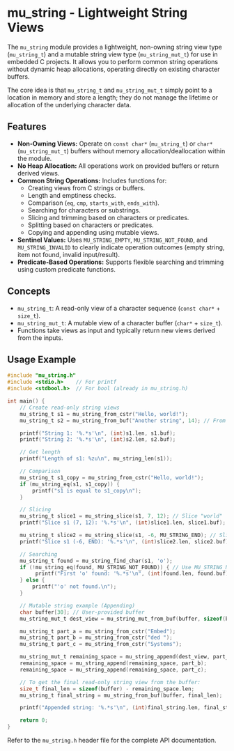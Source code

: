 # mu_string - Lightweight String Views

The `mu_string` module provides a lightweight, non-owning string view type (`mu_string_t`) and a mutable string view type (`mu_string_mut_t`) for use in embedded C projects. It allows you to perform common string operations without dynamic heap allocations, operating directly on existing character buffers.

The core idea is that `mu_string_t` and `mu_string_mut_t` simply point to a location in memory and store a length; they do not manage the lifetime or allocation of the underlying character data.

## Features

* **Non-Owning Views:** Operate on `const char*` (`mu_string_t`) or `char*` (`mu_string_mut_t`) buffers without memory allocation/deallocation within the module.
* **No Heap Allocation:** All operations work on provided buffers or return derived views.
* **Common String Operations:** Includes functions for:
    * Creating views from C strings or buffers.
    * Length and emptiness checks.
    * Comparison (`eq`, `cmp`, `starts_with`, `ends_with`).
    * Searching for characters or substrings.
    * Slicing and trimming based on characters or predicates.
    * Splitting based on characters or predicates.
    * Copying and appending using mutable views.
* **Sentinel Values:** Uses `MU_STRING_EMPTY`, `MU_STRING_NOT_FOUND`, and `MU_STRING_INVALID` to clearly indicate operation outcomes (empty string, item not found, invalid input/result).
* **Predicate-Based Operations:** Supports flexible searching and trimming using custom predicate functions.

## Concepts

* `mu_string_t`: A read-only view of a character sequence (`const char*` + `size_t`).
* `mu_string_mut_t`: A mutable view of a character buffer (`char*` + `size_t`).
* Functions take views as input and typically return new views derived from the inputs.

## Usage Example

```c
#include "mu_string.h"
#include <stdio.h>    // For printf
#include <stdbool.h>  // For bool (already in mu_string.h)

int main() {
    // Create read-only string views
    mu_string_t s1 = mu_string_from_cstr("Hello, world!");
    mu_string_t s2 = mu_string_from_buf("Another string", 14); // From buffer and length

    printf("String 1: '%.*s'\n", (int)s1.len, s1.buf);
    printf("String 2: '%.*s'\n", (int)s2.len, s2.buf);

    // Get length
    printf("Length of s1: %zu\n", mu_string_len(s1));

    // Comparison
    mu_string_t s1_copy = mu_string_from_cstr("Hello, world!");
    if (mu_string_eq(s1, s1_copy)) {
        printf("s1 is equal to s1_copy\n");
    }

    // Slicing
    mu_string_t slice1 = mu_string_slice(s1, 7, 12); // Slice "world"
    printf("Slice s1 (7, 12): '%.*s'\n", (int)slice1.len, slice1.buf);

    mu_string_t slice2 = mu_string_slice(s1, -6, MU_STRING_END); // Slice "world!" using negative index and END
    printf("Slice s1 (-6, END): '%.*s'\n", (int)slice2.len, slice2.buf);

    // Searching
    mu_string_t found = mu_string_find_char(s1, 'o');
    if (!mu_string_eq(found, MU_STRING_NOT_FOUND)) { // Use MU_STRING_NOT_FOUND for search failure
         printf("First 'o' found: '%.*s'\n", (int)found.len, found.buf);
    } else {
        printf("'o' not found.\n");
    }

    // Mutable string example (Appending)
    char buffer[30]; // User-provided buffer
    mu_string_mut_t dest_view = mu_string_mut_from_buf(buffer, sizeof(buffer));

    mu_string_t part_a = mu_string_from_cstr("Embed");
    mu_string_t part_b = mu_string_from_cstr("ded ");
    mu_string_t part_c = mu_string_from_cstr("Systems");

    mu_string_mut_t remaining_space = mu_string_append(dest_view, part_a);
    remaining_space = mu_string_append(remaining_space, part_b);
    remaining_space = mu_string_append(remaining_space, part_c);

    // To get the final read-only string view from the buffer:
    size_t final_len = sizeof(buffer) - remaining_space.len;
    mu_string_t final_string = mu_string_from_buf(buffer, final_len);

    printf("Appended string: '%.*s'\n", (int)final_string.len, final_string.buf);

    return 0;
}
```
Refer to the `mu_string.h` header file for the complete API documentation.
